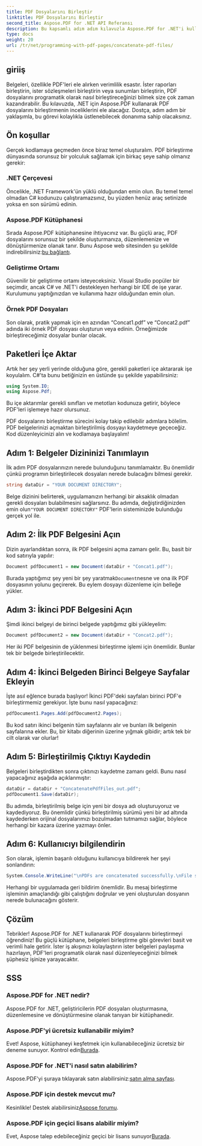 ```yaml
---
title: PDF Dosyalarını Birleştir
linktitle: PDF Dosyalarını Birleştir
second_title: Aspose.PDF for .NET API Referansı
description: Bu kapsamlı adım adım kılavuzla Aspose.PDF for .NET'i kullanarak PDF dosyalarını zahmetsizce birleştirin.
type: docs
weight: 20
url: /tr/net/programming-with-pdf-pages/concatenate-pdf-files/
---
```

## giriiş

Belgeleri, özellikle PDF'leri ele alırken verimlilik esastır. İster raporları birleştirin, ister sözleşmeleri birleştirin veya sunumları birleştirin, PDF dosyalarını programatik olarak nasıl birleştireceğinizi bilmek size çok zaman kazandırabilir. Bu kılavuzda, .NET için Aspose.PDF kullanarak PDF dosyalarını birleştirmenin inceliklerini ele alacağız. Dostça, adım adım bir yaklaşımla, bu görevi kolaylıkla üstlenebilecek donanıma sahip olacaksınız.

## Ön koşullar

Gerçek kodlamaya geçmeden önce biraz temel oluşturalım. PDF birleştirme dünyasında sorunsuz bir yolculuk sağlamak için birkaç şeye sahip olmanız gerekir:

### .NET Çerçevesi

Öncelikle, .NET Framework'ün yüklü olduğundan emin olun. Bu temel temel olmadan C# kodunuzu çalıştıramazsınız, bu yüzden henüz araç setinizde yoksa en son sürümü edinin.

### Aspose.PDF Kütüphanesi

 Sırada Aspose.PDF kütüphanesine ihtiyacınız var. Bu güçlü araç, PDF dosyalarını sorunsuz bir şekilde oluşturmanıza, düzenlemenize ve dönüştürmenize olanak tanır. Bunu Aspose web sitesinden şu şekilde indirebilirsiniz:[bu bağlantı](https://releases.aspose.com/pdf/net/).

### Geliştirme Ortamı

Güvenilir bir geliştirme ortamı isteyeceksiniz. Visual Studio popüler bir seçimdir, ancak C# ve .NET'i destekleyen herhangi bir IDE de işe yarar. Kurulumunu yaptığınızdan ve kullanıma hazır olduğundan emin olun.

### Örnek PDF Dosyaları

Son olarak, pratik yapmak için en azından “Concat1.pdf” ve “Concat2.pdf” adında iki örnek PDF dosyası oluşturun veya edinin. Örneğimizde birleştireceğimiz dosyalar bunlar olacak.

## Paketleri İçe Aktar

Artık her şey yerli yerinde olduğuna göre, gerekli paketleri içe aktararak işe koyulalım. C#'ta bunu betiğinizin en üstünde şu şekilde yapabilirsiniz:

```csharp
using System.IO;
using Aspose.Pdf;
```

Bu içe aktarımlar gerekli sınıfları ve metotları kodunuza getirir, böylece PDF'leri işlemeye hazır olursunuz.

PDF dosyalarını birleştirme sürecini kolay takip edilebilir adımlara bölelim. PDF belgelerinizi açmaktan birleştirilmiş dosyayı kaydetmeye geçeceğiz. Kod düzenleyicinizi alın ve kodlamaya başlayalım!

## Adım 1: Belgeler Dizininizi Tanımlayın

İlk adım PDF dosyalarınızın nerede bulunduğunu tanımlamaktır. Bu önemlidir çünkü programın birleştirilecek dosyaları nerede bulacağını bilmesi gerekir.

```csharp
string dataDir = "YOUR DOCUMENT DIRECTORY";
```

 Belge dizinini belirterek, uygulamanızın herhangi bir aksaklık olmadan gerekli dosyaları bulabilmesini sağlarsınız. Bu adımda, değiştirdiğinizden emin olun`"YOUR DOCUMENT DIRECTORY"` PDF'lerin sisteminizde bulunduğu gerçek yol ile.

## Adım 2: İlk PDF Belgesini Açın

Dizin ayarlandıktan sonra, ilk PDF belgesini açma zamanı gelir. Bu, basit bir kod satırıyla yapılır:

```csharp
Document pdfDocument1 = new Document(dataDir + "Concat1.pdf");
```

 Burada yaptığımız şey yeni bir şey yaratmak`Document`nesne ve ona ilk PDF dosyasının yolunu geçirerek. Bu eylem dosyayı düzenleme için belleğe yükler.

## Adım 3: İkinci PDF Belgesini Açın

Şimdi ikinci belgeyi de birinci belgede yaptığımız gibi yükleyelim:

```csharp
Document pdfDocument2 = new Document(dataDir + "Concat2.pdf");
```

Her iki PDF belgesinin de yüklenmesi birleştirme işlemi için önemlidir. Bunlar tek bir belgede birleştirilecektir.

## Adım 4: İkinci Belgeden Birinci Belgeye Sayfalar Ekleyin

İşte asıl eğlence burada başlıyor! İkinci PDF'deki sayfaları birinci PDF'e birleştirmemiz gerekiyor. İşte bunu nasıl yapacağınız:

```csharp
pdfDocument1.Pages.Add(pdfDocument2.Pages);
```

Bu kod satırı ikinci belgenin tüm sayfalarını alır ve bunları ilk belgenin sayfalarına ekler. Bu, bir kitabı diğerinin üzerine yığmak gibidir; artık tek bir cilt olarak var olurlar!

## Adım 5: Birleştirilmiş Çıktıyı Kaydedin

Belgeleri birleştirdikten sonra çıktınızı kaydetme zamanı geldi. Bunu nasıl yapacağınız aşağıda açıklanmıştır:

```csharp
dataDir = dataDir + "ConcatenatePdfFiles_out.pdf";
pdfDocument1.Save(dataDir);
```

Bu adımda, birleştirilmiş belge için yeni bir dosya adı oluşturuyoruz ve kaydediyoruz. Bu önemlidir çünkü birleştirilmiş sürümü yeni bir ad altında kaydederken orijinal dosyalarımızı bozulmadan tutmamızı sağlar, böylece herhangi bir kazara üzerine yazmayı önler.

## Adım 6: Kullanıcıyı bilgilendirin

Son olarak, işlemin başarılı olduğunu kullanıcıya bildirerek her şeyi sonlandırın:

```csharp
System.Console.WriteLine("\nPDFs are concatenated successfully.\nFile saved at " + dataDir);
```

Herhangi bir uygulamada geri bildirim önemlidir. Bu mesaj birleştirme işleminin amaçlandığı gibi çalıştığını doğrular ve yeni oluşturulan dosyanın nerede bulunacağını gösterir.

## Çözüm

Tebrikler! Aspose.PDF for .NET kullanarak PDF dosyalarını birleştirmeyi öğrendiniz! Bu güçlü kütüphane, belgeleri birleştirme gibi görevleri basit ve verimli hale getirir. İster iş akışınızı kolaylaştırın ister belgeleri paylaşıma hazırlayın, PDF'leri programatik olarak nasıl düzenleyeceğinizi bilmek şüphesiz işinize yarayacaktır.


## SSS

### Aspose.PDF for .NET nedir?  
Aspose.PDF for .NET, geliştiricilerin PDF dosyaları oluşturmasına, düzenlemesine ve dönüştürmesine olanak tanıyan bir kütüphanedir.

### Aspose.PDF'yi ücretsiz kullanabilir miyim?  
Evet! Aspose, kütüphaneyi keşfetmek için kullanabileceğiniz ücretsiz bir deneme sunuyor. Kontrol edin[Burada](https://releases.aspose.com/).

### Aspose.PDF for .NET'i nasıl satın alabilirim?  
Aspose.PDF'yi şuraya tıklayarak satın alabilirsiniz:[satın alma sayfası](https://purchase.aspose.com/buy).

### Aspose.PDF için destek mevcut mu?  
 Kesinlikle! Destek alabilirsiniz[Aspose forumu](https://forum.aspose.com/c/pdf/10).

### Aspose.PDF için geçici lisans alabilir miyim?  
 Evet, Aspose talep edebileceğiniz geçici bir lisans sunuyor[Burada](https://purchase.aspose.com/temporary-license/).
